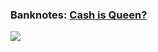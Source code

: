 ### Banknotes: [Cash is Queen?](https://github.com/gilbertfontana/DataVisualization/tree/main/Banknotes)
![](https://github.com/gilbertfontana/DataVisualization/blob/main/Banknotes/Banknotes.png)
